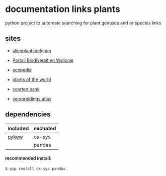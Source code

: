 # documentation links plants

python project to automate searching for plant genuses and or species links

## sites

+ [alienplantsbelgium](https://alienplantsbelgium.myspecies.info/) 

+ [Portail Biodiversit en Wallonie](http://biodiversite.wallonie.be/fr/accueil.html?IDC=6)

+ [ecopedia](https://www.ecopedia.be/)

+ [plants of the world](https://powo.science.kew.org/)

+ [soorten bank](http://www.soortenbank.nl/)

+ [verspreidings atlas](https://www.verspreidingsatlas.nl/)

## dependencies

| included                                 | excluded |
| ---------------------------------------- | -------- |
| [pykew](https://github.com/RBGKew/pykew) | os-sys   |
|                                          | pandas   |

#### recommended install:

```
$ pip install os-sys pandas
```
